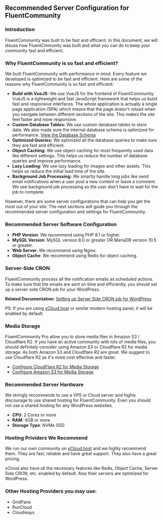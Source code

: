 ## Recommended Server Configuration for FluentCommunity

### Introduction
FluentCommunity was built to be fast and efficient. In this document, we will disuss how FluentCmmunity was built and what you can do to keep your community fast and efficient.

### Why FluentCommunity is so fast and efficient?
We built FluentCommunity with performance in mind. Every feature we developed is optimized to be fast and efficient. Here are some of the reasons why FluentCommunity is so fast and efficient:

- **Build with VueJS:** We use VueJS for the frontend of FluentCommunity. VueJS is a lightweight and fast JavaScript framework that helps us build fast and responsive interfaces. The whole application is actually a single page application (SPA) which means that the page doesn't reload when you navigate between different sections of the site. This makes the site feel faster and more responsive.
- **Custom Database Tables:** We use custom database tables to store data. We also made sure the internal database schema is optimized for performance. [View the Database Schema](database-schema.md)
- **Optimized Queries:** We optimized all the database queries to make sure they are fast and efficient.
- **Object Caching:** We use object caching for most frequently used data like different settings. This helps us reduce the number of database queries and improve performance.
- **Lazy Loading:** We use lazy loading for images and other assets. This helps us reduce the initial load time of the site.
- **Background Job Processing:** We smartly handle long jobs like send email notifications when a user post a new content or leave a comment. We use background job processing so the user don't have to wait for the job to complete.

However, there are some server configurations that can help you get the most out of your site. The next sections will guide you through the recommended server configuration and settings for FluentCommunity.

### Recommended Server Software Configuration
- **PHP Version**: We recommend using PHP 8.1 or higher.
- **MySQL Version**: MySQL version 8.0 or greater OR MariaDB version 10.5 or greater.
- **Web Server**: We recommend using Nginx.
- **Object Cache**: We recommend using Redis for object caching.

### Server-Side CRON
FluentCommunity process all the notification emails as scheduled actions. To make sure that the emails are sent on time and efficiently, you should set up a server-side CRON job for your WordPress.

**Related Documentation**: 
[Setting up Server Side CRON job for WordPress](https://fluentcrm.com/docs/fluentcrm-cron-job-basics-and-checklist/)

PS: If you are using [xCloud.host](https://xcloud.host/) or similar modern hosting panel, it will be enabled by default. 

### Media Storage
FluentCommunity Pro allow you to store media files in Amazon S3 / Cloudflare R2. If you have an active community with lots of media files, you should definitely consider using Amazon S3 or Cloudflare R2 for media storage.
As both Amazon S3 and Cloudflare R2 are great. We suggest to use Cloudflare R2 as it's more cost effective and faster.

- [Configure CloudFlare R2 for Media Storage](configure-cloudflare-r2.md)
- [Configure Amazon S3 for Media Storage](configure-amazon-s3.md)

### Recommended Server Hardware
We stringly recommends to use a VPS or Cloud server and highly discourage to use shared hosting for FluentCommunity. Even you should not use a shared hosting for any WordPress websites.

- **CPU**: 2 Cores or more
- **RAM**: 4GB or more
- **Storage Type**: NVMe SSD

### Hosting Prividers We Recommend
We run our own community on [xCloud.host](https://xcloud.host/) and we highly recommend them. They are fast, reliable and have great support. They also have a great pricing.

xCloud also have all the necessary features like Redis, Object Cache, Server Side CRON, etc. enabled by default. Also their servers are optimized for WordPress.

### Other Hosting Providers you may use:
- GridPane
- RunCloud
- Cloudways

